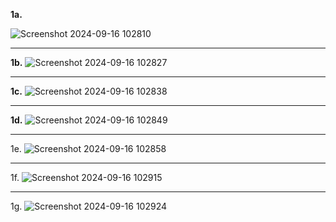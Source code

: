 **1a.**


![Screenshot 2024-09-16 102810](https://github.com/user-attachments/assets/ad240ef8-bef9-4b08-9413-9ae4881db2c6)
________________________________________________________________________________________________________________
**1b.**
![Screenshot 2024-09-16 102827](https://github.com/user-attachments/assets/d6c67fc2-1c3c-4209-ade8-455c60866748)
________________________________________________________________________________________________________________
**1c.**
![Screenshot 2024-09-16 102838](https://github.com/user-attachments/assets/762e45f5-07ac-40d5-ba88-d10475c5cd02)
________________________________________________________________________________________________________________
**1d.**
![Screenshot 2024-09-16 102849](https://github.com/user-attachments/assets/84caed5f-e8ad-44a6-a538-5e5dc4ee6e20)
________________________________________________________________________________________________________________
1e.
![Screenshot 2024-09-16 102858](https://github.com/user-attachments/assets/2e47a422-544a-4b65-9b0c-4c250b6ba7c4)
________________________________________________________________________________________________________________
1f.
![Screenshot 2024-09-16 102915](https://github.com/user-attachments/assets/bc26c791-960c-43f1-9608-65c068eb6a7b)
________________________________________________________________________________________________________________
1g.
![Screenshot 2024-09-16 102924](https://github.com/user-attachments/assets/8cbdffe7-8140-46bf-82c3-60ecd30cffa8)
